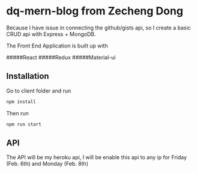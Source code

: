 # dq-mern-blog from Zecheng Dong

Because I have issue in connecting the github/gists api, so I create a basic CRUD api with Express + MongoDB.

The Front End Application is built up with 

#####React
#####Redux
#####Material-ui

## Installation

Go to client folder and run 

```bash
npm install
```

Then run
```bash
npm run start
```

## API

The API will be my heroku api, I will be enable this api to any ip for Friday (Feb. 6th) and Monday (Feb. 8th)
